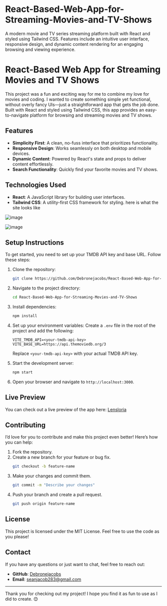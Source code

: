 # React-Based-Web-App-for-Streaming-Movies-and-TV-Shows
A modern movie and TV series streaming platform built with React and styled using Tailwind CSS. Features include an intuitive user interface, responsive design, and dynamic content rendering for an engaging browsing and viewing experience.

# React-Based Web App for Streaming Movies and TV Shows

This project was a fun and exciting way for me to combine my love for movies and coding. I wanted to create something simple yet functional, without overly fancy UIs—just a straightforward app that gets the job done. Built with React and styled using Tailwind CSS, this app provides an easy-to-navigate platform for browsing and streaming movies and TV shows.

## Features

- **Simplicity First**: A clean, no-fuss interface that prioritizes functionality.
- **Responsive Design**: Works seamlessly on both desktop and mobile devices.
- **Dynamic Content**: Powered by React's state and props to deliver content effortlessly.
- **Search Functionality**: Quickly find your favorite movies and TV shows.

## Technologies Used

- **React**: A JavaScript library for building user interfaces.
- **Tailwind CSS**: A utility-first CSS framework for styling.
here is what the site looks like 

![image](https://github.com/user-attachments/assets/b99eff8b-6d53-47a6-aa8d-1f3f4bd79d87)





![image](https://github.com/user-attachments/assets/77f5694f-b81b-423e-b80f-7bddf4ddd4e0)



## Setup Instructions

To get started, you need to set up your TMDB API key and base URL. Follow these steps:

1. Clone the repository:
   ```bash
   git clone https://github.com/Debronejacobs/React-Based-Web-App-for-Streaming-Movies-and-TV-Shows.git
   ```

2. Navigate to the project directory:
   ```bash
   cd React-Based-Web-App-for-Streaming-Movies-and-TV-Shows
   ```

3. Install dependencies:
   ```bash
   npm install
   ```

4. Set up your environment variables:
   Create a `.env` file in the root of the project and add the following:
   ```env
   VITE_TMDB_API=<your-tmdb-api-key>
   VITE_BASE_URL=https://api.themoviedb.org/3
   ```
   Replace `<your-tmdb-api-key>` with your actual TMDB API key.

5. Start the development server:
   ```bash
   npm start
   ```

6. Open your browser and navigate to `http://localhost:3000`.

## Live Preview

You can check out a live preview of the app here: [Lensloria](https://lensloria.netlify.app/)


## Contributing

I’d love for you to contribute and make this project even better! Here’s how you can help:

1. Fork the repository.
2. Create a new branch for your feature or bug fix.
   ```bash
   git checkout -b feature-name
   ```
3. Make your changes and commit them.
   ```bash
   git commit -m "Describe your changes"
   ```
4. Push your branch and create a pull request.
   ```bash
   git push origin feature-name
   ```

## License

This project is licensed under the MIT License. Feel free to use the code as you please!

## Contact

If you have any questions or just want to chat, feel free to reach out:
- **GitHub**: [Debronejacobs](https://github.com/Debronejacobs)
- **Email**: seanjacob283@gmail.com

---
Thank you for checking out my project! I hope you find it as fun to use as I did to create. 😊
